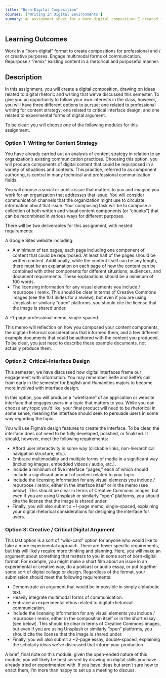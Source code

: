 ```yaml
---
title: "Born-Digital Composition"
courses: ['Writing in Digital Environments']
summary: An assignment sheet for a born-digital composition I created for my course, Writing in Digital Environments.
---
```


## Learning Outcomes

Work in a “born-digital” format to create compositions for professional and / or creative purposes.
Engage multimodal forms of communication.
Repurpose / “remix” existing content in a rhetorical and purposeful manner.


## Description
In this assignment, you will create a digital composition, drawing on ideas related to digital rhetoric and writing that we’ve discussed this semester. To give you an opportunity to follow your own interests in the class, however, you will have three different options to pursue: one related to professional writing for content strategy; one related to critical interface design; and one related to experimental forms of digital argument.


To be clear: you will choose _one_ of the following modules for this assignment.

### Option 1: Writing for Content Strategy

You have already carried out an analysis of content strategy in relation to an organization’s existing communication practices. Choosing this option, you will produce components of digital content that could be repurposed in a variety of situations and contexts. This practice, referred to as component authoring, is central in many technical and professional communication fields.

You will choose a social or public issue that matters to you and imagine you work for an organization that addresses that issue. You will consider communication channels that the organization might use to circulate information about that issue. Your composing task will be to compose a collection of both written and visual content components (or “chunks”) that can be recombined in various ways for different purposes.

There will be two deliverables for this assignment, with nested requirements:

A Google Sites website including:

- A minimum of ten pages, each page including one component of content that could be repurposed. At least half of the pages should be written content. Additionally, while the content itself can be any length, there must be an explanation on each page of how the content can be combined with other components for different situations, audiences, and document requirements. These explanations should be a minimum of 100 words.
- The licensing information for any visual elements you include / repurpose / remix. This should be clear in terms of Creative Commons images (see the 10.1 Slides for a review), but even if you are using Unsplash or similarly “open” platforms, you should cite the license that the image is shared under.

A ~1-page professional memo, single-spaced.

This memo will reflection on how you composed your content components, the digital-rhetorical considerations that informed them, and a few different example documents that could be authored with the content you produced. To be clear, you just need to describe these example documents, not actually produce them.

### Option 2: Critical-Interface Design
This semester, we have discussed how digital interfaces frame our engagement with information. You may remember Selfe and Selfe’s call from early in the semester for English and Humanities majors to become more involved with interface design.

In this option, you will produce a “wireframe” of an application or website interface that engages users in a topic that matters to you. While you can choose any topic you’d like, your final product will need to be rhetorical in some sense, meaning the interface should seek to persuade users in some way regarding the topic.

You will use Figma’s design features to create the interface. To be clear, the interface does not need to be fully developed, polished, or finalized. It should, however, meet the following requirements:

- Afford user interactivity in some way (clickable links, non-hierarchical navigation structure, etc.).
- Embrace multimodality and multiple forms of media in a significant way (including images, embedded videos / audio, etc.).
- Include a minimum of five interface “pages,” each of which should include a significant amount of content related to your topic.
- Include the licensing information for any visual elements you include / repurpose / remix, either in the interface itself or in the memo (see below). This should be clear in terms of Creative Commons images, but even if you are using Unsplash or similarly “open” platforms, you should cite the license that the image is shared under.
- Finally, you will also submit a ~1-page memo, single-spaced, explaining your digital rhetorical considerations for designing the interface for users.

### Option 3: Creative / Critical Digital Argument

This last option is a sort of “wild-card” option for anyone who would like to take a more experimental approach. There are fewer specific requirements, but this will likely require more thinking and planning. Here, you will make an argument about something that matters to you in some sort of born-digital format. For example, you might make a short film about an issue in an experimental or creative way, do a podcast or audio essay, or put together some sort of digital collage or design. Regardless of the format, your submission should meet the following requirements:

- Demonstrate an argument that would be impossible in simply alphabetic text.
- Heavily integrate multimodal forms of communication.
- Embrace an experimental ethos related to digital-rhetorical communication.
- Include the licensing information for any visual elements you include / repurpose / remix, either in the composition itself or in the short essay (see below). This should be clear in terms of Creative Commons images, but even if you are using Unsplash or similarly “open” platforms, you should cite the license that the image is shared under.
- Finally, you will also submit a ~2-page essay, double-spaced, explaining the scholarly ideas we’ve discussed that inform your production.

A brief, final note on this module: given the open-ended nature of this module, you will likely be best served by drawing on digital skills you have already tried or experimented with. If you have ideas but aren’t sure how to enact them, I’m more than happy to set up a meeting to discuss.
